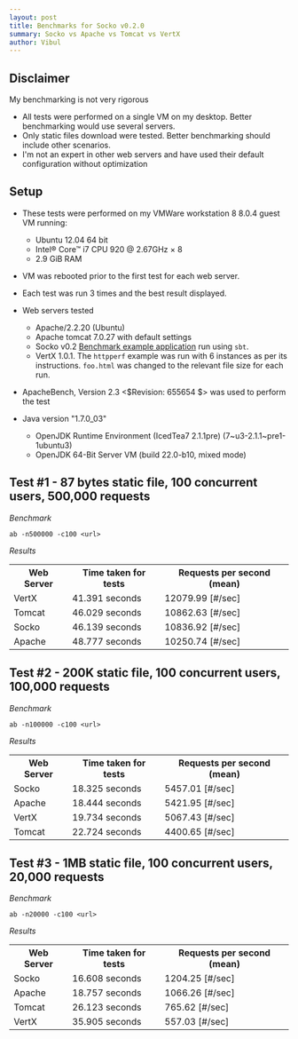 ```yaml
---
layout: post
title: Benchmarks for Socko v0.2.0
summary: Socko vs Apache vs Tomcat vs VertX
author: Vibul
---
```


## Disclaimer
My benchmarking is not very rigorous
 - All tests were performed on a single VM on my desktop. Better benchmarking would use several servers.
 - Only static files download were tested. Better benchmarking should include other scenarios.
 - I'm not an expert in other web servers and have used their default configuration without optimization 

## Setup
 - These tests were performed on my VMWare workstation 8 8.0.4 guest VM running:
   - Ubuntu 12.04 64 bit
   - Intel® Core™ i7 CPU 920 @ 2.67GHz × 8
   - 2.9 GiB RAM

 - VM was rebooted prior to the first test for each web server.

 - Each test was run 3 times and the best result displayed.

 - Web servers tested
   - Apache/2.2.20 (Ubuntu)
   - Apache tomcat 7.0.27 with default settings
   - Socko v0.2 [Benchmark example application](https://github.com/mashupbots/socko/tree/master/socko-examples/src/main/scala/org/mashupbots/socko/examples/benchmark)
     run using `sbt`.
   - VertX 1.0.1. The `httpperf` example was run with 6 instances as per its instructions. `foo.html` was changed to the
     relevant file size for each run.
   
 - ApacheBench, Version 2.3 <$Revision: 655654 $> was used to perform the test
 
 - Java version "1.7.0_03"
   - OpenJDK Runtime Environment (IcedTea7 2.1.1pre) (7~u3-2.1.1~pre1-1ubuntu3)
   - OpenJDK 64-Bit Server VM (build 22.0-b10, mixed mode)
 
 
## Test #1 - 87 bytes static file, 100 concurrent users, 500,000 requests

*Benchmark*

`ab -n500000 -c100 <url>`

*Results*
<table class="code">
  <tr>
    <th>Web Server</th>
    <th>Time taken for tests</th>
    <th>Requests per second (mean)</th>
  </tr>
  <tr>
    <td>VertX</td>
    <td>41.391 seconds</td>
    <td>12079.99 [#/sec] </td>
  </tr>
  <tr>
    <td>Tomcat</td>
    <td>46.029 seconds</td>
    <td>10862.63 [#/sec] </td>
  </tr>
  <tr>
    <td>Socko</td>
    <td>46.139 seconds</td>
    <td>10836.92 [#/sec] </td>
  </tr>
  <tr>
    <td>Apache</td>
    <td>48.777 seconds</td>
    <td>10250.74 [#/sec] </td>
  </tr>
</table>


## Test #2 - 200K static file, 100 concurrent users, 100,000 requests

*Benchmark*

`ab -n100000 -c100 <url>`

*Results*
<table class="code">
  <tr>
    <th>Web Server</th>
    <th>Time taken for tests</th>
    <th>Requests per second (mean)</th>
  </tr>
  <tr>
    <td>Socko</td>
    <td>18.325 seconds</td>
    <td>5457.01 [#/sec] </td>
  </tr>
  <tr>
    <td>Apache</td>
    <td>18.444 seconds</td>
    <td>5421.95 [#/sec] </td>
  </tr>
  <tr>
    <td>VertX</td>
    <td>19.734 seconds</td>
    <td>5067.43 [#/sec] </td>
  </tr>
  <tr>
    <td>Tomcat</td>
    <td>22.724 seconds</td>
    <td>4400.65 [#/sec] </td>
  </tr>
</table>


## Test #3 - 1MB static file, 100 concurrent users, 20,000 requests

*Benchmark*

`ab -n20000 -c100 <url>`

*Results*
<table class="code">
  <tr>
    <th>Web Server</th>
    <th>Time taken for tests</th>
    <th>Requests per second (mean)</th>
  </tr>
  <tr>
    <td>Socko</td>
    <td>16.608 seconds</td>
    <td>1204.25 [#/sec] </td>
  </tr>
  <tr>
    <td>Apache</td>
    <td>18.757 seconds</td>
    <td>1066.26 [#/sec] </td>
  </tr>
  <tr>
    <td>Tomcat</td>
    <td>26.123 seconds</td>
    <td>765.62 [#/sec] </td>
  </tr>
  <tr>
    <td>VertX</td>
    <td>35.905 seconds</td>
    <td>557.03 [#/sec] </td>
  </tr>
</table>






